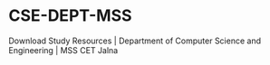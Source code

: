 # CSE-DEPT-MSS
Download Study Resources | Department of Computer Science and Engineering | MSS CET Jalna
